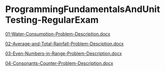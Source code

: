 # ProgrammingFundamentalsAndUnitTesting-RegularExam

[01-Water-Consumption-Problem-Description.docx](https://github.com/user-attachments/files/19790490/01-Water-Consumption-Problem-Description.docx)

[02-Average-and-Total-Rainfall-Problem-Desciption.docx](https://github.com/user-attachments/files/19790500/02-Average-and-Total-Rainfall-Problem-Desciption.docx)

[03-Even-Numbers-in-Range-Problem-Description.docx](https://github.com/user-attachments/files/19790510/03-Even-Numbers-in-Range-Problem-Description.docx)

[04-Consonants-Counter-Problem-Description.docx](https://github.com/user-attachments/files/19790511/04-Consonants-Counter-Problem-Description.docx)
